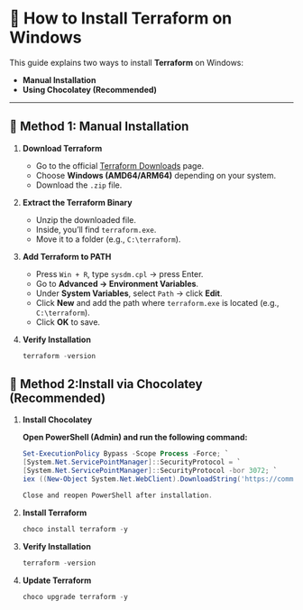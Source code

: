 # 🚀 How to Install Terraform on Windows

This guide explains two ways to install **Terraform** on Windows:  
- **Manual Installation**  
- **Using Chocolatey (Recommended)**

---

## 🔹 Method 1: Manual Installation

1. **Download Terraform**
   - Go to the official [Terraform Downloads](https://developer.hashicorp.com/terraform/downloads) page.
   - Choose **Windows (AMD64/ARM64)** depending on your system.
   - Download the `.zip` file.

2. **Extract the Terraform Binary**
   - Unzip the downloaded file.  
   - Inside, you’ll find `terraform.exe`.  
   - Move it to a folder (e.g., `C:\terraform`).

3. **Add Terraform to PATH**
   - Press `Win + R`, type `sysdm.cpl` → press Enter.  
   - Go to **Advanced → Environment Variables**.  
   - Under **System Variables**, select `Path` → click **Edit**.  
   - Click **New** and add the path where `terraform.exe` is located (e.g., `C:\terraform`).  
   - Click **OK** to save.

4. **Verify Installation**
   ```powershell
   terraform -version


## 🔹 Method 2:Install via Chocolatey (Recommended)

1. **Install Chocolatey**

	**Open PowerShell (Admin) and run the following command:**
	```powershell
	Set-ExecutionPolicy Bypass -Scope Process -Force; `
	[System.Net.ServicePointManager]::SecurityProtocol = `
	[System.Net.ServicePointManager]::SecurityProtocol -bor 3072; `
	iex ((New-Object System.Net.WebClient).DownloadString('https://community.chocolatey.org/install.ps1'))
	
	Close and reopen PowerShell after installation.


2. **Install Terraform**
	```powershell
	choco install terraform -y


3. **Verify Installation**
	```powershell
	terraform -version


4. **Update Terraform**
	```powershell
	choco upgrade terraform -y